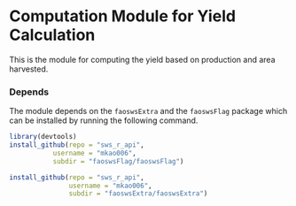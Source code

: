 # Computation Module for Yield Calculation

This is the module for computing the yield based on production and
area harvested.

### Depends

The module depends on the `faoswsExtra` and the `faoswsFlag` package
which can be installed by running the following command.

```r
library(devtools)
install_github(repo = "sws_r_api", 
	       username = "mkao006", 
	       subdir = "faoswsFlag/faoswsFlag")

install_github(repo = "sws_r_api",
               username = "mkao006",
               subdir = "faoswsExtra/faoswsExtra")
```


